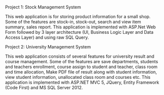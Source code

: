 Project 1: Stock Management System

This web application is for storing product information for a small shop. Some of the features are stock-in, stock-out, search and view item summary, sales report. This application is implemented with ASP.Net Web Form followed by 3 layer architecture (UI, Business Logic Layer and Data Access Layer) and using raw SQL Query.

Project 2: University Management System

This web application consists of several features for university result and course management. Some of the features are save departments, students and teachers enrollment, course assign to student and teacher, class room and time allocation, Make PDF file of result along with student information, view student information, unallocated class room and courses etc. This application is implemented with ASP.NET MVC 5, JQuery, Entity Framework (Code First) and MS SQL Server 2012.
